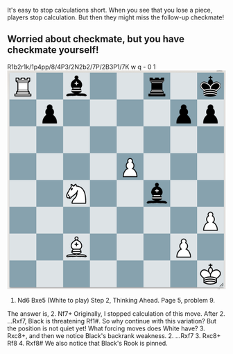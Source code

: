 It's easy to stop calculations short. When you see that you lose a piece, players stop calculation. But then they might miss the follow-up checkmate!

## Worried about checkmate, but you have checkmate yourself!

R1b2r1k/1p4pp/8/4P3/2N2b2/7P/2B3P1/7K w q - 0 1
![quiessence error](./quiesence.png)
1. Nd6 Bxe5 (White to play)
Step 2, Thinking Ahead. Page 5, problem 9.

The answer is, 2. Nf7+
Originally, I stopped calculation of this move. After 2. ...Rxf7, Black is threatening Rf1#. So why continue with this variation? But the position is not quiet yet! What forcing moves does White have? 3. Rxc8+, and then we notice Black's backrank weakness. 
	2. ...Rxf7 3. Rxc8+ Rf8 4. Rxf8#
We also notice that Black's Rook is pinned.
